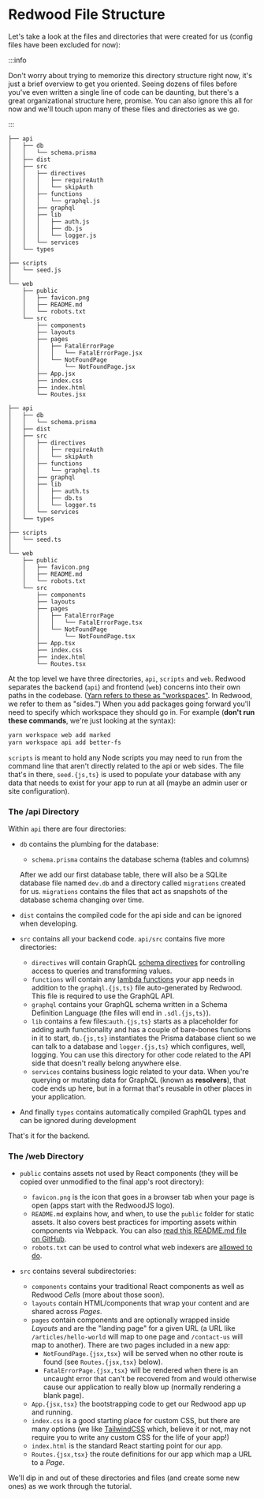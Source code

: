 # Redwood File Structure

Let's take a look at the files and directories that were created for us (config files have been excluded for now):

:::info

Don't worry about trying to memorize this directory structure right now, it's just a brief overview to get you oriented. Seeing dozens of files before you've even written a single line of code can be daunting, but there's a great organizational structure here, promise. You can also ignore this all for now and we'll touch upon many of these files and directories as we go.

:::

<Tabs groupId="js-ts">
<TabItem value="js" label="JavaScript">

```
├── api
│   ├── db
│   │   └── schema.prisma
│   ├── dist
│   ├── src
│   │   ├── directives
│   │   │   ├── requireAuth
│   │   │   └── skipAuth
│   │   ├── functions
│   │   │   └── graphql.js
│   │   ├── graphql
│   │   ├── lib
│   │   │   ├── auth.js
│   │   │   ├── db.js
│   │   │   └── logger.js
│   │   └── services
│   └── types
│
├── scripts
│   └── seed.js
│
└── web
    ├── public
    │   ├── favicon.png
    │   ├── README.md
    │   └── robots.txt
    └── src
        ├── components
        ├── layouts
        ├── pages
        │   ├── FatalErrorPage
        │   │   └── FatalErrorPage.jsx
        │   └── NotFoundPage
        │       └── NotFoundPage.jsx
        ├── App.jsx
        ├── index.css
        ├── index.html
        └── Routes.jsx
```

</TabItem>
<TabItem value="ts" label="TypeScript">

```
├── api
│   ├── db
│   │   └── schema.prisma
│   ├── dist
│   ├── src
│   │   ├── directives
│   │   │   ├── requireAuth
│   │   │   └── skipAuth
│   │   ├── functions
│   │   │   └── graphql.ts
│   │   ├── graphql
│   │   ├── lib
│   │   │   ├── auth.ts
│   │   │   ├── db.ts
│   │   │   └── logger.ts
│   │   └── services
│   └── types
│
├── scripts
│   └── seed.ts
│
└── web
    ├── public
    │   ├── favicon.png
    │   ├── README.md
    │   └── robots.txt
    └── src
        ├── components
        ├── layouts
        ├── pages
        │   ├── FatalErrorPage
        │   │   └── FatalErrorPage.tsx
        │   └── NotFoundPage
        │       └── NotFoundPage.tsx
        ├── App.tsx
        ├── index.css
        ├── index.html
        └── Routes.tsx
```

</TabItem>
</Tabs>

At the top level we have three directories, `api`, `scripts` and `web`. Redwood separates the backend (`api`) and frontend (`web`) concerns into their own paths in the codebase. ([Yarn refers to these as "workspaces"](https://yarnpkg.com/features/workspaces). In Redwood, we refer to them as "sides.") When you add packages going forward you'll need to specify which workspace they should go in. For example (**don't run these commands**, we're just looking at the syntax):

```bash
yarn workspace web add marked
yarn workspace api add better-fs
```

`scripts` is meant to hold any Node scripts you may need to run from the command line that aren't directly related to the api or web sides. The file that's in there, `seed.{js,ts}` is used to populate your database with any data that needs to exist for your app to run at all (maybe an admin user or site configuration).

### The /api Directory

Within `api` there are four directories:

- `db` contains the plumbing for the database:
  - `schema.prisma` contains the database schema (tables and columns)

  After we add our first database table, there will also be a SQLite database file named `dev.db` and a directory called `migrations` created for us. `migrations` contains the files that act as snapshots of the database schema changing over time.

- `dist` contains the compiled code for the api side and can be ignored when developing.

- `src` contains all your backend code. `api/src` contains five more directories:
  - `directives` will contain GraphQL [schema directives](https://www.graphql-tools.com/docs/schema-directives) for controlling access to queries and transforming values.
  - `functions` will contain any [lambda functions](https://docs.netlify.com/functions/overview/) your app needs in addition to the `graphql.{js,ts}` file auto-generated by Redwood. This file is required to use the GraphQL API.
  - `graphql` contains your GraphQL schema written in a Schema Definition Language (the files will end in `.sdl.{js,ts}`).
  - `lib` contains a few files:`auth.{js,ts}` starts as a placeholder for adding auth functionality and has a couple of bare-bones functions in it to start, `db.{js,ts}` instantiates the Prisma database client so we can talk to a database and `logger.{js,ts}` which configures, well, logging. You can use this directory for other code related to the API side that doesn't really belong anywhere else.
  - `services` contains business logic related to your data. When you're querying or mutating data for GraphQL (known as **resolvers**), that code ends up here, but in a format that's reusable in other places in your application.

- And finally `types` contains automatically compiled GraphQL types and can be ignored during development

That's it for the backend.

### The /web Directory

- `public` contains assets not used by React components (they will be copied over unmodified to the final app's root directory):
  - `favicon.png` is the icon that goes in a browser tab when your page is open (apps start with the RedwoodJS logo).
  - `README.md` explains how, and when, to use the `public` folder for static assets. It also covers best practices for importing assets within components via Webpack. You can also [read this README.md file on GitHub](https://github.com/redwoodjs/create-redwood-app/tree/main/web/public).
  - `robots.txt` can be used to control what web indexers are [allowed to do](https://www.robotstxt.org/robotstxt.html).

- `src` contains several subdirectories:
  - `components` contains your traditional React components as well as Redwood _Cells_ (more about those soon).
  - `layouts` contain HTML/components that wrap your content and are shared across _Pages_.
  - `pages` contain components and are optionally wrapped inside _Layouts_ and are the "landing page" for a given URL (a URL like `/articles/hello-world` will map to one page and `/contact-us` will map to another). There are two pages included in a new app:
    - `NotFoundPage.{jsx,tsx}` will be served when no other route is found (see `Routes.{jsx,tsx}` below).
    - `FatalErrorPage.{jsx,tsx}` will be rendered when there is an uncaught error that can't be recovered from and would otherwise cause our application to really blow up (normally rendering a blank page).
  - `App.{jsx,tsx}` the bootstrapping code to get our Redwood app up and running.
  - `index.css` is a good starting place for custom CSS, but there are many options (we like [TailwindCSS](https://tailwindcss.com/) which, believe it or not, may not require you to write any custom CSS for the life of your app!)
  - `index.html` is the standard React starting point for our app.
  - `Routes.{jsx,tsx}` the route definitions for our app which map a URL to a _Page_.

We'll dip in and out of these directories and files (and create some new ones) as we work through the tutorial.
